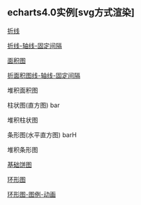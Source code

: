 
## echarts4.0实例[svg方式渲染]

[折线](https://daaasheng.github.io/dash/echarts/v4/line.html)

[折线-轴线-固定间隔](https://daaasheng.github.io/dash/echarts/v4/line-axis.html)

[面积图](https://daaasheng.github.io/dash/echarts/v4/area.html)

[折面积图线-轴线-固定间隔](https://daaasheng.github.io/dash/echarts/v4/area-axis.html)

堆积面积图

柱状图(直方图)  bar

堆积柱状图

条形图(水平直方图) barH

堆积条形图

[基础饼图](https://daaasheng.github.io/dash/echarts/v4/pie.html)

[环形图](https://daaasheng.github.io/dash/echarts/v4/dount.html)

[环形图-图例-动画](https://daaasheng.github.io/dash/echarts/v4/dount-label-legend.html)


